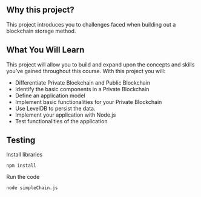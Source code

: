 ## Why this project?
This project introduces you to challenges faced when building out a blockchain storage method.


## What You Will Learn
This project will allow you to build and expand upon the concepts and skills you’ve gained throughout this course. With this project you will:

- Differentiate Private Blockchain and Public Blockchain
- Identify the basic components in a Private Blockchain
- Define an application model
- Implement basic functionalities for your Private Blockchain
- Use LevelDB to persist the data.
- Implement your application with Node.js
- Test functionalities of the application

## Testing

Install libraries
```
npm install
```
Run the code
```
node simpleChain.js
```
